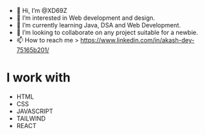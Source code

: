 - 👋 Hi, I’m @XD69Z
- 👀 I’m interested in Web development and design.
- 🌱 I’m currently learning Java, DSA and Web Development.
- 💞️ I’m looking to collaborate on any project suitable for a newbie.
- 📫 How to reach me > https://www.linkedin.com/in/akash-dey-75165b201/

# I work with 
- HTML
- CSS
- JAVASCRIPT
- TAILWIND
- REACT

<!---
XD69Z/XD69Z is a ✨ special ✨ repository because its `README.md` (this file) appears on your GitHub profile.
You can click the Preview link to take a look at your changes.
--->
